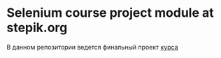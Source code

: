 <h1>Selenium course project module at stepik.org</h1>
В данном репозитории ведется финальный проект <a href='https://stepik.org/course/575/syllabus'> курса </a>
